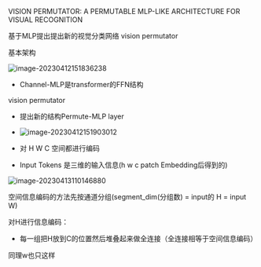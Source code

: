 VISION PERMUTATOR: A PERMUTABLE MLP-LIKE ARCHITECTURE FOR VISUAL RECOGNITION



基于MLP提出提出新的视觉分类网络 vision permutator

基本架构

![image-20230412151836238](https://zhangwenkang666.oss-cn-beijing.aliyuncs.com/image-20230412151836238.png)



- Channel-MLP是transformer的FFN结构

vision permutator

- 提出新的结构Permute-MLP layer
- ![image-20230412151903012](https://zhangwenkang666.oss-cn-beijing.aliyuncs.com/image-20230412151903012.png)

- 对 H W C 空间都进行编码
- Input Tokens 是三维的输入信息(h w c patch Embedding后得到的)



![image-20230413110146880](https://zhangwenkang666.oss-cn-beijing.aliyuncs.com/image-20230413110146880.png)

空间信息编码的方法先按通道分组(segment_dim(分组数) = input的 H = input W)

对H进行信息编码：

- 每一组把H放到C的位置然后堆叠起来做全连接（全连接相等于空间信息编码）

同理w也只这样
